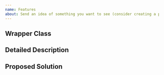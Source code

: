 ```yaml
---
name: Features
about: Send an idea of something you want to see (consider creating a pull request)
---
```


<!--- Provide a general summary of the feature request -->

## Wrapper Class
<!--- Which wrapper class would this feature belong too -->

## Detailed Description
<!--- Provide a detailed description of the addition you are proposing -->

## Proposed Solution
<!--- Tell us what should happen and how it would happen -->
